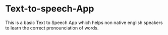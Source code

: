 # Text-to-speech-App
This is a basic Text to Speech App which helps non native english speakers to learn the correct pronounciation of words.
